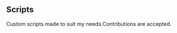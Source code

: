 ## Scripts
Custom scripts made to suit my needs.Contributions are accepted.













































































































